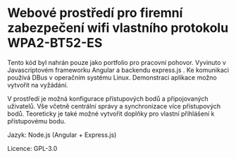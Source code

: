 # Webové prostředí pro firemní zabezpečení wifi vlastního protokolu WPA2-BT52-ES
Tento kód byl nahrán pouze jako portfolio pro pracovní pohovor. Vyvinuto v Javascriptovém frameworku Angular a backendu express.js . Ke komunikaci používá DBus v operačním systému Linux. Demonstraci aplikace možno vytvořit na vyžádání.

V prostředí je možná konfigurace přístupových bodů a připojovaných uživatelů. Vše včetně centrální správy a synchronizace více přístupových bodů. Teoreticky je také možné vytvořit doplňky pro vlastní přihlášení k přístupovému bodu.

Jazyk: Node.js (Angular + Express.js)

Licence: GPL-3.0
